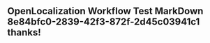 <properties
ms.topic="hero-topic"
ms.test1="hero-topic"
ms.test2="test"/>


## OpenLocalization Workflow Test MarkDown 8e84bfc0-2839-42f3-872f-2d45c03941c1 thanks!



<!--HONumber=Jul16_HO4-->


